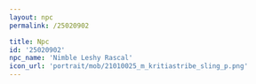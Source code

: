 ```yaml
---
layout: npc
permalink: /25020902

title: Npc
id: '25020902'
npc_name: 'Nimble Leshy Rascal'
icon_url: 'portrait/mob/21010025_m_kritiastribe_sling_p.png'
---
```

